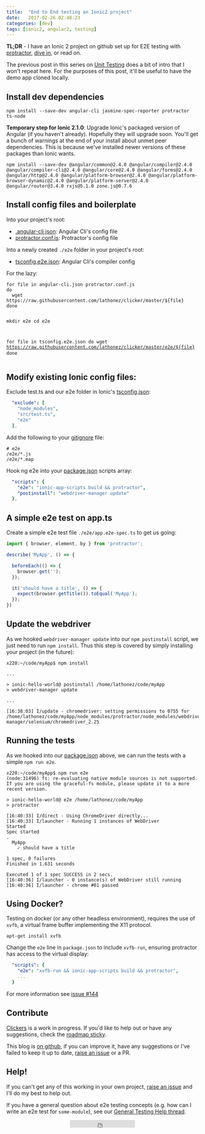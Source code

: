 ```yaml
---
title:  "End to End testing an Ionic2 project"
date:   2017-02-26 02:48:23
categories: [dev]
tags: [ionic2, angular2, testing]
---
```


**TL;DR** - I have an Ionic 2 project on github set up for E2E testing with [protractor][protractor-home], [dive in][clicker-repo], or read on.

The previous post in this series on [Unit Testing][blog-unit-testing] does a bit of intro that I won't repeat here. For the purposes of this post, it'll be useful to have the demo app cloned locally.

Install dev dependencies
------------------------

<div class="highlighter-rouge">
<pre class="lowlight">
<code>npm install --save-dev angular-cli jasmine-spec-reporter protractor ts-node</code>
</pre>
</div>

**Temporary step for Ionic 2.1.0**: Upgrade Ionic's packaged version of Angular (if you haven't already). Hopefully they will upgrade soon. You'll get a bunch of warnings at the end of your install about unmet peer dependencies. This is because we've installed newer versions of these packages than Ionic wants.

<div class="highlighter-rouge">
<pre class="lowlight">
<code>npm install --save-dev @angular/common@2.4.0 @angular/compiler@2.4.0 @angular/compiler-cli@2.4.0 @angular/core@2.4.0 @angular/forms@2.4.0 @angular/http@2.4.0 @angular/platform-browser@2.4.0 @angular/platform-browser-dynamic@2.4.0 @angular/platform-server@2.4.0 @angular/router@3.4.0 rxjs@5.1.0 zone.js@0.7.6</code>
</pre>
</div>

Install config files and boilerplate
------------------------------------

Into your project's root:

* [.angular-cli.json][.angular-cli.json]: Angular Cli's config file
* [protractor.conf.js][protractor.conf.js]: Protractor's config file


Into a newly created `./e2e` folder in your project's root:

* [tsconfig.e2e.json][tsconfig.e2e.json]: Angular Cli's compiler config

For the lazy:

<div class="highlighter-rouge">
<pre class="lowlight">
<code>for file in angular-cli.json protractor.conf.js
do
  wget https://raw.githubusercontent.com/lathonez/clicker/master/${file}
done

mkdir e2e
cd e2e

for file in tsconfig.e2e.json
do
  wget https://raw.githubusercontent.com/lathonez/clicker/master/e2e/${file}
done</code>
</pre>
</div>


Modify existing Ionic config files:
-----------------------------------

Exclude test.ts and our e2e folder in Ionic's [tsconfig.json][ion.tsconfig.json]:

```yaml
  "exclude": [
    "node_modules",
    "src/test.ts",
    "e2e"
  ],
```

Add the following to your [gitignore][gitignore] file:

```
# e2e
/e2e/*.js
/e2e/*.map
```

Hook ng e2e into your [package.json][package.json] scripts array:


```yaml
  "scripts": {
    "e2e": "ionic-app-scripts build && protractor",
    "postinstall": "webdriver-manager update"
  },
```

A simple e2e test on app.ts
---------------------------

Create a simple e2e test file `./e2e/app.e2e-spec.ts` to get us going:

```javascript
import { browser, element, by } from 'protractor';

describe('MyApp', () => {

  beforeEach(() => {
    browser.get('');
  });

  it('should have a title', () => {
    expect(browser.getTitle()).toEqual('MyApp');
  });
})
```

Update the webdriver
--------------------

As we hooked `webdriver-manager update` into our `npm postinstall` script, we just need to run `npm install`. Thus this step is covered by simply installing your project (in the future):

```
x220:~/code/myApp$ npm install

...

> ionic-hello-world@ postinstall /home/lathonez/code/myApp
> webdriver-manager update

...

[16:38:03] I/update - chromedriver: setting permissions to 0755 for /home/lathonez/code/myApp/node_modules/protractor/node_modules/webdriver-manager/selenium/chromedriver_2.25
```

Running the tests
-----------------

As we hooked into our [package.json][package.json] above, we can run the tests with a simple `npm run e2e`.

```
x220:~/code/myApp$ npm run e2e
(node:31496) fs: re-evaluating native module sources is not supported. If you are using the graceful-fs module, please update it to a more recent version.

> ionic-hello-world@ e2e /home/lathonez/code/myApp
> protractor

[16:40:33] I/direct - Using ChromeDriver directly...
[16:40:33] I/launcher - Running 1 instances of WebDriver
Started
Spec started
.
  MyApp
    ✓ should have a title

1 spec, 0 failures
Finished in 1.631 seconds

Executed 1 of 1 spec SUCCESS in 2 secs.
[16:40:36] I/launcher - 0 instance(s) of WebDriver still running
[16:40:36] I/launcher - chrome #01 passed
```

Using Docker?
----------

Testing on docker (or any other headless environment), requires the use of `xvfb`, a virtual frame buffer implementing the X11 protocol.

`apt-get install xvfb`

Change the `e2e` line in `package.json` to include `xvfb-run`, ensuring protractor has access to the virtual display:

```yaml
  "scripts": {
    "e2e": "xvfb-run && ionic-app-scripts build && protractor",
    ...
  }
```

For more information see [issue #144][clicker-issue-114]

Contribute
----------
[Clickers][clicker-repo] is a work in progress. If you'd like to help out or have any suggestions, check the [roadmap sticky][clicker-issue-38].

This blog is [on github][blog-repo], if you can improve it, have any suggestions or I've failed to keep it up to date, [raise an issue][blog-issue-new] or a PR.

Help!
-----

If you can't get any of this working in your own project, [raise an issue][clicker-issue-new] and I'll do my best to help out.

If you have a general question about e2e testing concepts (e.g. how can I write an e2e test for `some-module`), see our [General Testing Help thread][clicker-issue-191].

<div align="center"><iframe src="https://ghbtns.com/github-btn.html?user=lathonez&repo=clicker&type=star&count=true" frameborder="0" scrolling="0" width="170px" height="20px"></iframe></div>

[.angular-cli.json]:    https://github.com/lathonez/clicker/blob/master/angular-cli.json
[blog-issue-new]:       https://github.com/lathonez/lathonez.github.io/issues/new
[blog-repo]:            https://github.com/lathonez/lathonez.github.io
[blog-unit-testing]:    http://lathonez.github.io/2017/ionic-2-unit-testing/
[clicker-issue-114]:    https://github.com/lathonez/clicker/issues/114
[clicker-issue-38]:     https://github.com/lathonez/clicker/issues/38
[clicker-issue-191]:    https://github.com/lathonez/clicker/issues/191
[clicker-issue-new]:    https://github.com/lathonez/clicker/issues/new
[clicker-repo]:         http://github.com/lathonez/clicker
[gitignore]:            https://github.com/lathonez/clicker/blob/master/.gitignore
[ion.tsconfig.json]:    https://github.com/lathonez/clicker/blob/master/tsconfig.json
[package.json]:         https://github.com/lathonez/clicker/blob/master/package.json
[protractor-home]:      https://angular.github.io/protractor
[protractor.conf.js]:   https://github.com/lathonez/clicker/blob/master/protractor.conf.js
[so-ask]:               http://stackoverflow.com/questions/ask
[tsconfig.e2e.json]:    https://github.com/lathonez/clicker/blob/master/e2e/tsconfig.e2e.json
